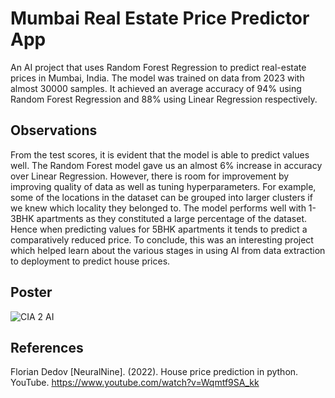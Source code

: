 # Mumbai Real Estate Price Predictor App
An AI project that uses Random Forest Regression to predict real-estate prices in Mumbai, India. The model was trained on data from 2023 with almost 30000 samples. It achieved an average accuracy of 94% using Random Forest Regression and 88% using Linear Regression respectively.

## Observations
From the test scores, it is evident that the model is able to predict values well. The Random Forest model gave us
an almost 6% increase in accuracy over Linear Regression. However, there is room for improvement by improving
quality of data as well as tuning hyperparameters. For example, some of the locations in the dataset can be
grouped into larger clusters if we knew which locality they belonged to. The model performs well with 1-3BHK
apartments as they constituted a large percentage of the dataset. Hence when predicting values for 5BHK
apartments it tends to predict a comparatively reduced price. To conclude, this was an interesting project which
helped learn about the various stages in using AI from data extraction to deployment to predict house prices.

## Poster
![CIA 2 AI](https://github.com/Valeron-T/mumbai-real-estate-prices-predictor/assets/32789691/e115f722-8c33-48cd-944b-0b69331ef22e)


## References
Florian Dedov [NeuralNine]. (2022). House price prediction in python. YouTube.
https://www.youtube.com/watch?v=Wqmtf9SA_kk
